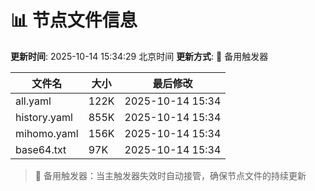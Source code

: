 # 📊 节点文件信息

**更新时间**: 2025-10-14 15:34:29 北京时间
**更新方式**: 🔄 备用触发器

| 文件名 | 大小 | 最后修改 |
|--------|------|----------|
| all.yaml | 122K | 2025-10-14 15:34 |
| history.yaml | 855K | 2025-10-14 15:34 |
| mihomo.yaml | 156K | 2025-10-14 15:34 |
| base64.txt | 97K | 2025-10-14 15:34 |

> 🔄 备用触发器：当主触发器失效时自动接管，确保节点文件的持续更新
